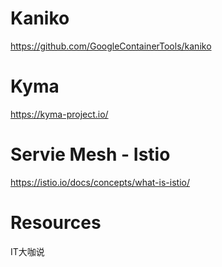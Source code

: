# Kaniko

https://github.com/GoogleContainerTools/kaniko

# Kyma
https://kyma-project.io/

# Servie Mesh - Istio
https://istio.io/docs/concepts/what-is-istio/




# Resources
IT大咖说
